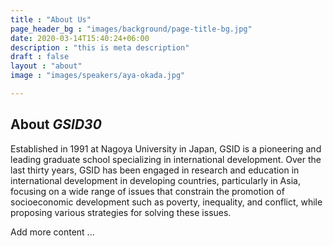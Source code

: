 ```yaml
---
title : "About Us"
page_header_bg : "images/background/page-title-bg.jpg"
date: 2020-03-14T15:40:24+06:00
description : "this is meta description"
draft : false
layout : "about"
image : "images/speakers/aya-okada.jpg"

---
```


## About _GSID30_


Established in 1991 at Nagoya University in Japan, GSID is a pioneering and leading graduate school specializing in international development. Over the last thirty years, GSID has been engaged in research and education in international development in developing countries, particularly in Asia, focusing on a wide range of issues that constrain the promotion of socioeconomic development such as poverty, inequality, and conflict, while proposing various strategies for solving these issues.

Add more content ...